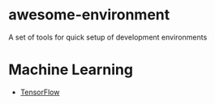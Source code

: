 # awesome-environment
A set of tools for quick setup of development environments

# Machine Learning
* [TensorFlow](TensorFlow/README.md)